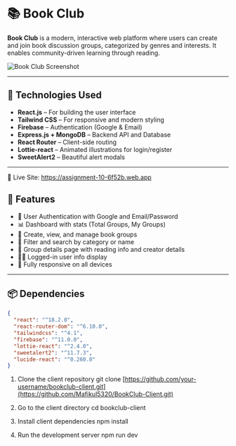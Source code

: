 # 📚 Book Club

**Book Club** is a modern, interactive web platform where users can create and join book discussion groups, categorized by genres and interests. It enables community-driven learning through reading.

![Book Club Screenshot](https://your-screenshot-link.com/preview.png)

---

## 🔧 Technologies Used

- **React.js** – For building the user interface
- **Tailwind CSS** – For responsive and modern styling
- **Firebase** – Authentication (Google & Email)
- **Express.js + MongoDB** – Backend API and Database
- **React Router** – Client-side routing
- **Lottie-react** – Animated illustrations for login/register
- **SweetAlert2** – Beautiful alert modals

---
🔗 Live Site: https://assignment-10-6f52b.web.app

## 🌟 Features

- 🔐 User Authentication with Google and Email/Password
- 📊 Dashboard with stats (Total Groups, My Groups)
- 📁 Create, view, and manage book groups
- 🧠 Filter and search by category or name
- 💬 Group details page with reading info and creator details
- 🧑‍💻 Logged-in user info display
- 📱 Fully responsive on all devices

---

## 📦 Dependencies

```json
{
  "react": "^18.2.0",
  "react-router-dom": "^6.10.0",
  "tailwindcss": "^4.1",
  "firebase": "^11.0.0",
  "lottie-react": "^2.4.0",
  "sweetalert2": "^11.7.3",
  "lucide-react": "^0.260.0"
}
```
1. Clone the client repository
git clone [https://github.com/your-username/bookclub-client.git](https://github.com/Mafikul5320/BookClub-Client.git)

2. Go to the client directory
cd bookclub-client

3. Install client dependencies
npm install

4. Run the development server
npm run dev



